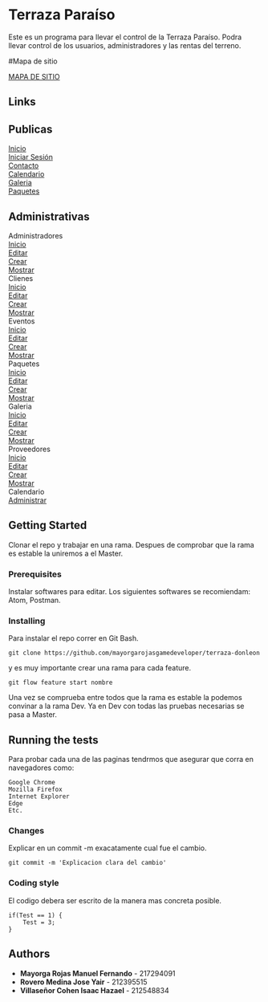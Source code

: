 ﻿# Terraza Paraíso

Este es un programa para llevar el control de la Terraza Paraíso. Podra llevar control de los usuarios, administradores y las rentas del terreno.

#Mapa de sitio

[MAPA DE SITIO](https://raw.githubusercontent.com/mayorgarojasgamedeveloper/terraza-donleon/dev/MAPA%20DE%20SITIO.png)

## Links
## Publicas

[Inicio](https://mayorgarojasgamedeveloper.github.io/terraza-donleon/) <br />
[Iniciar Sesión](https://mayorgarojasgamedeveloper.github.io/terraza-donleon/login.html) <br />
[Contacto](https://mayorgarojasgamedeveloper.github.io/terraza-donleon/contact.html) <br />
[Calendario](https://mayorgarojasgamedeveloper.github.io/terraza-donleon/calendar.html) <br />
[Galeria](https://mayorgarojasgamedeveloper.github.io/terraza-donleon/gallery.html) <br />
[Paquetes](https://mayorgarojasgamedeveloper.github.io/terraza-donleon/package.html) <br />
## Administrativas

Administradores <br />
	[Inicio](https://mayorgarojasgamedeveloper.github.io/terraza-donleon/admin/) <br />
	[Editar](https://mayorgarojasgamedeveloper.github.io/terraza-donleon/admin/edit.html) <br />
	[Crear](https://mayorgarojasgamedeveloper.github.io/terraza-donleon/admin/create.html) <br />
	[Mostrar](https://mayorgarojasgamedeveloper.github.io/terraza-donleon/admin/view.html) <br />
Clienes <br />
	[Inicio](https://mayorgarojasgamedeveloper.github.io/terraza-donleon/client/index) <br />
	[Editar](https://mayorgarojasgamedeveloper.github.io/terraza-donleon/client/edit.html) <br />
	[Crear](https://mayorgarojasgamedeveloper.github.io/terraza-donleon/client/create.html) <br />
	[Mostrar](https://mayorgarojasgamedeveloper.github.io/terraza-donleon/client/view.html) <br />
Eventos <br />
	[Inicio](https://mayorgarojasgamedeveloper.github.io/terraza-donleon/event/) <br />
	[Editar](https://mayorgarojasgamedeveloper.github.io/terraza-donleon/event/edit.html) <br />
	[Crear](https://mayorgarojasgamedeveloper.github.io/terraza-donleon/event/create.html) <br />
	[Mostrar](https://mayorgarojasgamedeveloper.github.io/terraza-donleon/event/view.html) <br />
Paquetes <br />
	[Inicio](https://mayorgarojasgamedeveloper.github.io/terraza-donleon/packege/) <br />
	[Editar](https://mayorgarojasgamedeveloper.github.io/terraza-donleon/packege/edit.html) <br />
	[Crear](https://mayorgarojasgamedeveloper.github.io/terraza-donleon/packege/create.html) <br />
	[Mostrar](https://mayorgarojasgamedeveloper.github.io/terraza-donleon/packege/view.html) <br />
Galeria <br />
	[Inicio](https://mayorgarojasgamedeveloper.github.io/terraza-donleon/gallery/) <br />
	[Editar](https://mayorgarojasgamedeveloper.github.io/terraza-donleon/gallery/edit.html) <br />
	[Crear](https://mayorgarojasgamedeveloper.github.io/terraza-donleon/gallery/create.html) <br />
	[Mostrar](https://mayorgarojasgamedeveloper.github.io/terraza-donleon/gallery/view.html) <br />
Proveedores <br />
	[Inicio](https://mayorgarojasgamedeveloper.github.io/terraza-donleon/provider/) <br />
	[Editar](https://mayorgarojasgamedeveloper.github.io/terraza-donleon/provider/edit.html) <br />
	[Crear](https://mayorgarojasgamedeveloper.github.io/terraza-donleon/provider/create.html) <br />
	[Mostrar](https://mayorgarojasgamedeveloper.github.io/terraza-donleon/provider/view.html) <br />
Calendario <br />
	[Administrar](https://mayorgarojasgamedeveloper.github.io/terraza-donleon/calendar/) <br />

## Getting Started

Clonar el repo y trabajar en una rama. Despues de comprobar que la rama es estable la uniremos a el Master.

### Prerequisites

Instalar softwares para editar. Los siguientes softwares se recomiendam: Atom, Postman.

### Installing

Para instalar el repo correr en Git Bash.

```
git clone https://github.com/mayorgarojasgamedeveloper/terraza-donleon
```

y es muy importante crear una rama para cada feature.

```
git flow feature start nombre
```

Una vez se comprueba entre todos que la rama es estable la podemos convinar a la rama Dev. Ya en Dev con todas las pruebas necesarias se pasa a Master.

## Running the tests

Para probar cada una de las paginas tendrmos que asegurar que corra en navegadores como:

```
Google Chrome
Mozilla Firefox
Internet Explorer
Edge
Etc.
```

### Changes

Explicar en un commit -m exacatamente cual fue el cambio.

```
git commit -m 'Explicacion clara del cambio'
```

### Coding style

El codigo debera ser escrito de la manera mas concreta posible.

```
if(Test == 1) {
	Test = 3;
}
```

## Authors

* **Mayorga Rojas Manuel Fernando** - 217294091
* **Rovero Medina Jose Yair** - 212395515
* **Villaseñor Cohen Isaac Hazael** - 212548834
